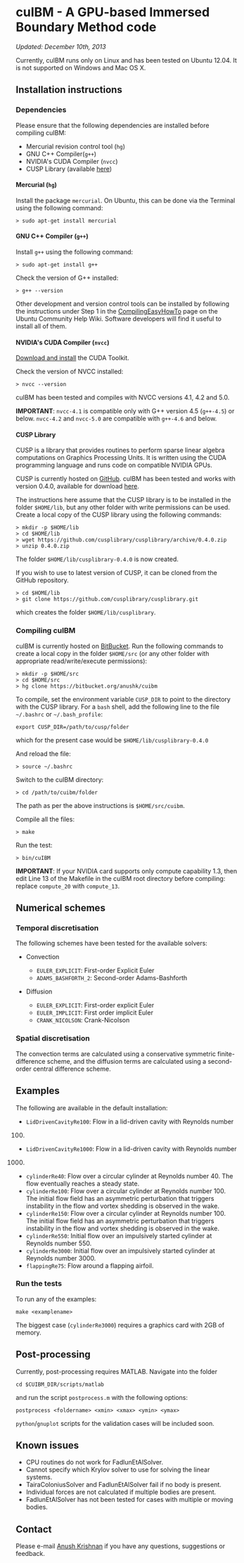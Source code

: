 cuIBM - A GPU-based Immersed Boundary Method code
=================================================

*Updated: December 10th, 2013*

Currently, cuIBM runs only on Linux and has been tested on Ubuntu 12.04. It is not supported on Windows and Mac OS X.

Installation instructions
-------------------------

### Dependencies

Please ensure that the following dependencies are installed before compiling cuIBM:

* Mercurial revision control tool (`hg`)
* GNU C++ Compiler(`g++`)
* NVIDIA's CUDA Compiler (`nvcc`)
* CUSP Library (available [here](https://github.com/cusplibrary/cusplibrary))

#### Mercurial (`hg`)

Install the package `mercurial`. On Ubuntu, this can be done via the Terminal using the following command:

    > sudo apt-get install mercurial

#### GNU C++ Compiler (`g++`)

Install `g++` using the following command:

    > sudo apt-get install g++

Check the version of G++ installed:

    > g++ --version

Other development and version control tools can be installed by following the instructions under Step 1 in the [CompilingEasyHowTo](https://help.ubuntu.com/community/CompilingEasyHowTo) page on the Ubuntu Community Help Wiki. Software developers will find it useful to install all of them.

#### NVIDIA's CUDA Compiler (`nvcc`)

[Download and install](https://developer.nvidia.com/cuda-downloads) the CUDA Toolkit.

Check the version of NVCC installed:

    > nvcc --version

cuIBM has been tested and compiles with NVCC versions 4.1, 4.2 and 5.0.

**IMPORTANT**: `nvcc-4.1` is compatible only with G++ version 4.5 (`g++-4.5`) or below. `nvcc-4.2` and `nvcc-5.0` are compatible with `g++-4.6` and below.

#### CUSP Library

CUSP is a library that provides routines to perform sparse linear algebra computations on Graphics Processing Units. It is written using the CUDA programming language and runs code on compatible NVIDIA GPUs. 

CUSP is currently hosted on [GitHub](https://github.com/cusplibrary/cusplibrary). cuIBM has been tested and works with version 0.4.0, available for download [here](https://github.com/cusplibrary/cusplibrary/archive/0.4.0.zip).

The instructions here assume that the CUSP library is to be installed in the folder `$HOME/lib`, but any other folder with write permissions can be used. Create a local copy of the CUSP library using the following commands:

    > mkdir -p $HOME/lib
    > cd $HOME/lib
    > wget https://github.com/cusplibrary/cusplibrary/archive/0.4.0.zip
    > unzip 0.4.0.zip

The folder `$HOME/lib/cusplibrary-0.4.0` is now created.

If you wish to use to latest version of CUSP, it can be cloned from the GitHub repository.

    > cd $HOME/lib
    > git clone https://github.com/cusplibrary/cusplibrary.git

which creates the folder `$HOME/lib/cusplibrary`.

### Compiling cuIBM

cuIBM is currently hosted on [BitBucket](https://bitbucket.org/anushk/cuibm). Run the following commands to create a local copy in the folder `$HOME/src` (or any other folder with appropriate read/write/execute permissions):

    > mkdir -p $HOME/src
    > cd $HOME/src
    > hg clone https://bitbucket.org/anushk/cuibm

To compile, set the environment variable `CUSP_DIR` to point to the directory with the CUSP library. For a `bash` shell, add the following line to the file `~/.bashrc` or `~/.bash_profile`:

    export CUSP_DIR=/path/to/cusp/folder

which for the present case would be `$HOME/lib/cusplibrary-0.4.0`

And reload the file:

    > source ~/.bashrc

Switch to the cuIBM directory:

    > cd /path/to/cuibm/folder

The path as per the above instructions is `$HOME/src/cuibm`.

Compile all the files:
	
    > make

Run the test:
	
    > bin/cuIBM
	
**IMPORTANT**: If your NVIDIA card supports only compute capability 1.3, then edit Line 13 of the Makefile in the cuIBM root directory before compiling: replace `compute_20` with `compute_13`.

Numerical schemes
-----------------

### Temporal discretisation

The following schemes have been tested for the available solvers:

* Convection
	- `EULER_EXPLICIT`: First-order Explicit Euler
	- `ADAMS_BASHFORTH_2`: Second-order Adams-Bashforth

* Diffusion
	- `EULER_EXPLICIT`: First-order explicit Euler
	- `EULER_IMPLICIT`: First order implicit Euler
	- `CRANK_NICOLSON`: Crank-Nicolson

### Spatial discretisation 

The convection terms are calculated using a conservative symmetric finite-difference scheme, and the diffusion terms are calculated using a second-order central difference scheme.

Examples
--------

The following are available in the default installation:

* `LidDrivenCavityRe100`: Flow in a lid-driven cavity with Reynolds number 
100.
* `LidDrivenCavityRe1000`: Flow in a lid-driven cavity with Reynolds number 
1000.
* `cylinderRe40`: Flow over a circular cylinder at Reynolds number 40. The 
flow eventually reaches a steady state.
* `cylinderRe100`: Flow over a circular cylinder at Reynolds number 100. The 
initial flow field has an asymmetric perturbation that triggers instability in 
the flow and vortex shedding is observed in the wake.
* `cylinderRe150`: Flow over a circular cylinder at Reynolds number 100. The 
initial flow field has an asymmetric perturbation that triggers instability in 
the flow and vortex shedding is observed in the wake.
* `cylinderRe550`: Initial flow over an impulsively started cylinder at 
Reynolds number 550.
* `cylinderRe3000`: Initial flow over an impulsively started cylinder at 
Reynolds number 3000.
* `flappingRe75`: Flow around a flapping airfoil.

### Run the tests
	
To run any of the examples:

	make <examplename>

The biggest case (`cylinderRe3000`) requires a graphics card with 2GB of memory.

Post-processing
---------------

Currently, post-processing requires MATLAB. Navigate into the folder
	
	cd $CUIBM_DIR/scripts/matlab
	
and run the script `postprocess.m` with the following options:

	postprocess <foldername> <xmin> <xmax> <ymin> <ymax>

`python`/`gnuplot` scripts for the validation cases will be included soon.

Known issues
------------

* CPU routines do not work for FadlunEtAlSolver.
* Cannot specify which Krylov solver to use for solving the linear systems.
* TairaColoniusSolver and FadlunEtAlSolver fail if no body is present.
* Individual forces are not calculated if multiple bodies are present.
* FadlunEtAlSolver has not been tested for cases with multiple or moving bodies.

Contact
-------

Please e-mail [Anush Krishnan](mailto:anush@bu.edu) if you have any questions, suggestions or feedback.
